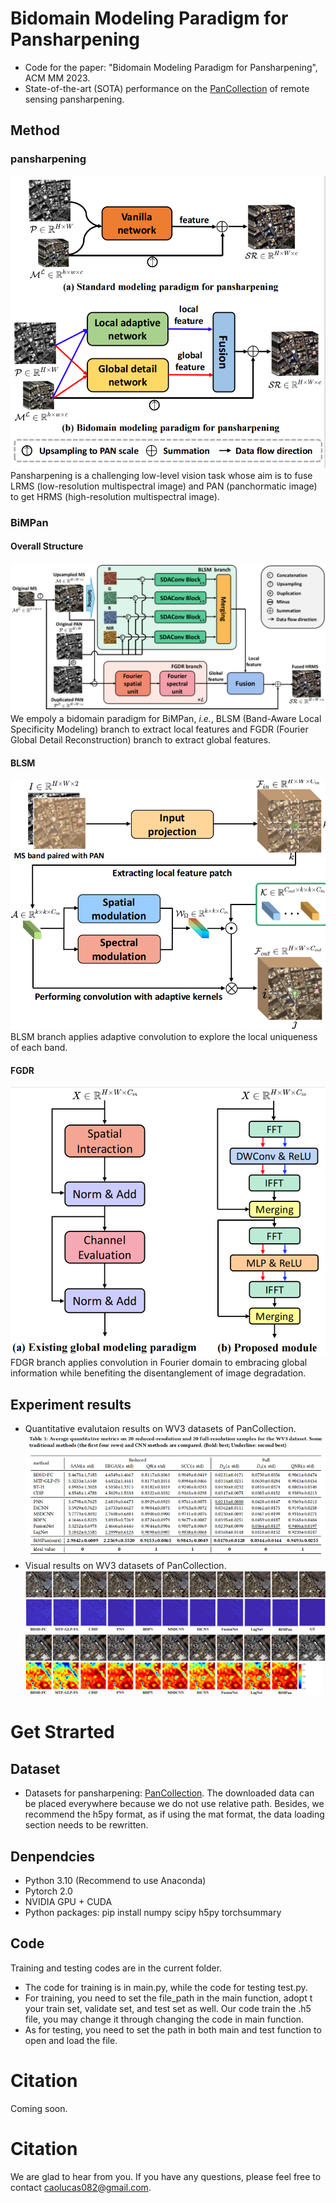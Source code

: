 # Bidomain Modeling Paradigm for Pansharpening
- Code for the paper: "Bidomain Modeling Paradigm for Pansharpening", ACM MM 2023.
- State-of-the-art (SOTA) performance on the [PanCollection](https://github.com/liangjiandeng/PanCollection) of remote sensing pansharpening.

## Method
### pansharpening
![image](images/head.PNG)
Pansharpening is a challenging low-level vision task whose aim is to fuse LRMS (low-resolution multispectral image) and PAN (panchormatic image) to get HRMS (high-resolution multispectral image).
### BiMPan
#### Overall Structure
![image](images/overall.PNG)
We empoly a bidomain paradigm for BiMPan, _i.e._, BLSM (Band-Aware Local Specificity Modeling) branch to extract local features and FGDR (Fourier Global Detail Reconstruction) branch to extract global features.
#### BLSM
![image](images/ADK.PNG)
BLSM branch applies adaptive convolution to explore the local uniqueness of each band.
#### FGDR
![image](images/Fourier.PNG)
FDGR branch applies convolution in Fourier domain to embracing global information while benefiting the disentanglement of image degradation.
## Experiment results
- Quantitative evalutaion results on WV3 datasets of PanCollection.
![image](images/results.PNG)
- Visual results on WV3 datasets of PanCollection.
![image](images/WV3_RR.PNG)
![image](images/WV3_FR.PNG)
# Get Strarted
## Dataset
- Datasets for pansharpening: [PanCollection](https://github.com/liangjiandeng/PanCollection). The downloaded data can be placed everywhere because we do not use relative path. Besides, we recommend the h5py format, as if using the mat format, the data loading section needs to be rewritten.
## Denpendcies
- Python 3.10 (Recommend to use Anaconda)
- Pytorch 2.0
- NVIDIA GPU + CUDA
- Python packages: pip install numpy scipy h5py torchsummary
## Code
Training and testing codes are in the current folder.
- The code for training is in main.py, while the code for testing test.py.
- For training, you need to set the file_path in the main function, adopt t your train set, validate set, and test set as well. Our code train the .h5 file, you may change it through changing the code in main function.
- As for testing, you need to set the path in both main and test function to open and load the file.
# Citation
Coming soon.
# Citation
We are glad to hear from you. If you have any questions, please feel free to contact caolucas082@gmail.com.
